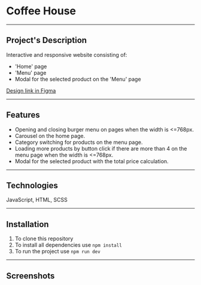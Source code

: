 # Coffee House

---

## Project's Description  

Interactive and responsive website consisting of:
+ 'Home' page  
+ 'Menu' page
+ Modal for the selected product on the 'Menu' page
  
[Design link in Figma](https://www.figma.com/design/SAoBmuOqTfguehdT4IFRxQ/Coffee-House?node-id=0-1&t=43YXf4HbkO05EH3W-0)

---

## Features

+ Opening and closing burger menu on pages when the width is <=768px.
+ Carousel on the home page.
+ Category switching for products on the menu page.
+ Loading more products by button click if there are more than 4 on the menu page when the width is <=768px.
+ Modal for the selected product with the total price calculation.

---

## Technologies  

JavaScript, HTML, SCSS

---

## Installation

1. To clone this repository  
2. To install all dependencies use `npm install`
3. To run the project use `npm run dev`

---

## Screenshots
